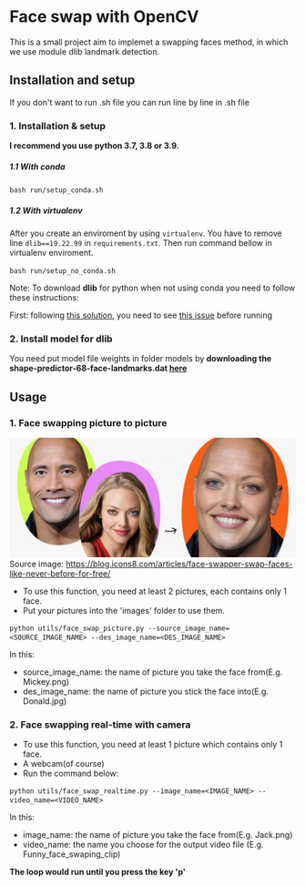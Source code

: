 # Face swap with OpenCV

This is a small project aim to implemet a swapping faces method, in which we use module dlib landmark detection.

## Installation and setup

If you don't want to run .sh file you can run line by line in .sh file

### 1. Installation & setup
**I recommend you use python 3.7, 3.8 or 3.9.**

##### 1.1 With conda
`bash run/setup_conda.sh`

##### 1.2 With virtualenv
After you create an enviroment by using `virtualenv`. You have to remove line `dlib==19.22.99` in `requirements.txt`. Then run command bellow in virtualenv enviroment.

`bash run/setup_no_conda.sh`

Note: To download **dlib** for python when not using conda you need to follow these instructions:

First: following [this solution](https://github.com/sachadee/Dlib), you need to see [this issue](https://github.com/sachadee/Dlib/issues/2#issue-1862541044) before running

### 2. Install model for dlib
You need put model file weights in folder models by **downloading the shape-predictor-68-face-landmarks.dat [here](https://drive.google.com/file/d/1ysJAViqMnkVhp2Bt2pMgIYC83WsSyg71/view?usp=sharing)**

## Usage
### 1. Face swapping picture to picture
![](https://github.com/TruongNoDame/Face-Swap-with-OpenCV/blob/main/Demo_image2image.jpg)
Source image: https://blog.icons8.com/articles/face-swapper-swap-faces-like-never-before-for-free/

+ To use this function, you need at least 2 pictures, each contains only 1 face.
+ Put your pictures into the 'images' folder to use them.
```
python utils/face_swap_picture.py --source_image_name=<SOURCE_IMAGE_NAME> --des_image_name=<DES_IMAGE_NAME>
```

In this:
+ source_image_name: the name of picture you take the face from(E.g. Mickey.png)
+ des_image_name: the name of picture you stick the face into(E.g. Donald.jpg)

### 2. Face swapping real-time with camera
+ To use this function, you need at least 1 picture which contains only 1 face.
+ A webcam(of course)
+ Run the command below:
```
python utils/face_swap_realtime.py --image_name=<IMAGE_NAME> --video_name=<VIDEO_NAME> 
```

In this:
+ image_name: the name of picture you take the face from(E.g. Jack.png)
+ video_name: the name you choose for the output video file (E.g. Funny_face_swaping_clip)

**The loop would run until you press the key 'p'**
